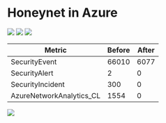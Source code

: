 # Honeynet in Azure

![](https://imgur.com/r0FakBf.gif) ![](https://imgur.com/48HmREZ.gif) ![](https://imgur.com/cw7kW1l.gif)

| Metric                   | Before | After
| ------------------------ | -----  | -----
| SecurityEvent            | 66010  |  6077
| SecurityAlert            | 2      |  0
| SecurityIncident         | 300    |  0
| AzureNetworkAnalytics_CL | 1554   |  0


![](https://imgur.com/h83IUxR.gif)


